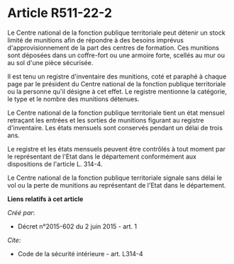 # Article R511-22-2

Le Centre national de la fonction publique territoriale peut détenir un stock limité de munitions afin de répondre à des
besoins imprévus d'approvisionnement de la part des centres de formation. Ces munitions sont déposées dans un coffre-fort ou
une armoire forte, scellés au mur ou au sol d'une pièce sécurisée. 

Il est tenu un registre d'inventaire des munitions, coté et paraphé à chaque page par le président du Centre national de la
fonction publique territoriale ou la personne qu'il désigne à cet effet. Le registre mentionne la catégorie, le type et le
nombre des munitions détenues. 

Le Centre national de la fonction publique territoriale tient un état mensuel retraçant les entrées et les sorties de
munitions figurant au registre d'inventaire. Les états mensuels sont conservés pendant un délai de trois ans. 

Le registre et les états mensuels peuvent être contrôlés à tout moment par le représentant de l'Etat dans le département
conformément aux dispositions de l'article L. 314-4. 

Le Centre national de la fonction publique territoriale signale sans délai le vol ou la perte de munitions au représentant de
l'Etat dans le département.

**Liens relatifs à cet article**

_Créé par_:

  - Décret n°2015-602 du 2 juin 2015 - art. 1

_Cite_:

  - Code de la sécurité intérieure - art. L314-4
